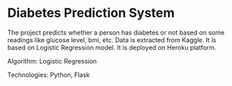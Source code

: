 # Diabetes Prediction System
The project predicts whether a person has diabetes or not based on some readings like glucose level, bmi, etc.
Data is extracted from Kaggle.
It is based on Logistic Regression model.
It is deployed on Heroku platform.

Algorithm:  Logistic Regression 

Technologies: Python, Flask

